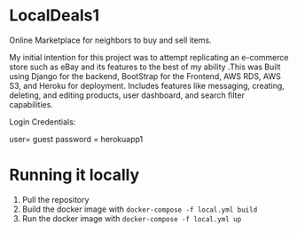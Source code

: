 # LocalDeals1


Online Marketplace for neighbors to buy and sell items.

My initial intention for this project was to attempt replicating an e-commerce store such as eBay and its features to the best of my ability .This was Built using Django for the backend, BootStrap for the Frontend, AWS RDS, AWS S3, and Heroku for deployment. Includes features like messaging, creating, deleting, and editing products, user dashboard, and search filter capabilities.

Login Credentials:

user= guest password = herokuapp1


# Running it locally
 

1. Pull the repository
2. Build the docker image with `docker-compose -f local.yml build`
3. Run the docker image with `docker-compose -f local.yml up`
